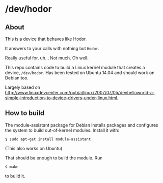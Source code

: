 # /dev/hodor

## About
This is a device that behaves like Hodor.

It answers to your calls with nothing but `Hodor`.

Really useful for, uh... Not much. Oh well.

This repo contains code to build a Linux kernel module that creates a device, `/dev/hodor`.
Has been tested on Ubuntu 14.04 and should work on Debian too.

Largely based on http://www.linuxdevcenter.com/pub/a/linux/2007/07/05/devhelloworld-a-simple-introduction-to-device-drivers-under-linux.html.

## How to build
The module-assistant package for Debian installs packages and configures the system to build out-of-kernel modules. Install it with:
```
$ sudo apt-get install module-assistant
```
(This also works on Ubuntu)

That should be enough to build the module. Run
```
$ make
```
to build it.
